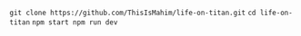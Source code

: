 ``
git clone https://github.com/ThisIsMahim/life-on-titan.git
``
``
cd life-on-titan
``
``
npm start
npm run dev
``
